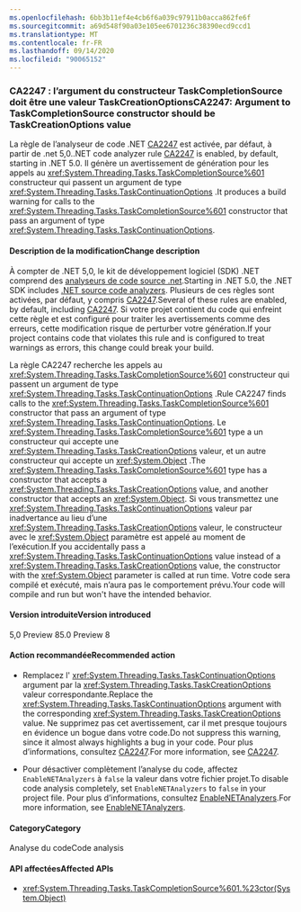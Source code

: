 ```yaml
---
ms.openlocfilehash: 6bb3b11ef4e4cb6f6a039c97911b0acca862fe6f
ms.sourcegitcommit: a69d548f90a03e105ee6701236c38390ecd9ccd1
ms.translationtype: MT
ms.contentlocale: fr-FR
ms.lasthandoff: 09/14/2020
ms.locfileid: "90065152"
---
```

### <a name="ca2247-argument-to-taskcompletionsource-constructor-should-be-taskcreationoptions-value"></a><span data-ttu-id="2c348-101">CA2247 : l’argument du constructeur TaskCompletionSource doit être une valeur TaskCreationOptions</span><span class="sxs-lookup"><span data-stu-id="2c348-101">CA2247: Argument to TaskCompletionSource constructor should be TaskCreationOptions value</span></span>

<span data-ttu-id="2c348-102">La règle de l’analyseur de code .NET [CA2247](/visualstudio/code-quality/ca2247) est activée, par défaut, à partir de .net 5,0.</span><span class="sxs-lookup"><span data-stu-id="2c348-102">.NET code analyzer rule [CA2247](/visualstudio/code-quality/ca2247) is enabled, by default, starting in .NET 5.0.</span></span> <span data-ttu-id="2c348-103">Il génère un avertissement de génération pour les appels au <xref:System.Threading.Tasks.TaskCompletionSource%601> constructeur qui passent un argument de type <xref:System.Threading.Tasks.TaskContinuationOptions> .</span><span class="sxs-lookup"><span data-stu-id="2c348-103">It produces a build warning for calls to the <xref:System.Threading.Tasks.TaskCompletionSource%601> constructor that pass an argument of type <xref:System.Threading.Tasks.TaskContinuationOptions>.</span></span>

#### <a name="change-description"></a><span data-ttu-id="2c348-104">Description de la modification</span><span class="sxs-lookup"><span data-stu-id="2c348-104">Change description</span></span>

<span data-ttu-id="2c348-105">À compter de .NET 5,0, le kit de développement logiciel (SDK) .NET comprend des [analyseurs de code source .net](../../../../docs/fundamentals/productivity/code-analysis.md).</span><span class="sxs-lookup"><span data-stu-id="2c348-105">Starting in .NET 5.0, the .NET SDK includes [.NET source code analyzers](../../../../docs/fundamentals/productivity/code-analysis.md).</span></span> <span data-ttu-id="2c348-106">Plusieurs de ces règles sont activées, par défaut, y compris [CA2247](/visualstudio/code-quality/ca2247).</span><span class="sxs-lookup"><span data-stu-id="2c348-106">Several of these rules are enabled, by default, including [CA2247](/visualstudio/code-quality/ca2247).</span></span> <span data-ttu-id="2c348-107">Si votre projet contient du code qui enfreint cette règle et est configuré pour traiter les avertissements comme des erreurs, cette modification risque de perturber votre génération.</span><span class="sxs-lookup"><span data-stu-id="2c348-107">If your project contains code that violates this rule and is configured to treat warnings as errors, this change could break your build.</span></span>

<span data-ttu-id="2c348-108">La règle CA2247 recherche les appels au <xref:System.Threading.Tasks.TaskCompletionSource%601> constructeur qui passent un argument de type <xref:System.Threading.Tasks.TaskContinuationOptions> .</span><span class="sxs-lookup"><span data-stu-id="2c348-108">Rule CA2247 finds calls to the <xref:System.Threading.Tasks.TaskCompletionSource%601> constructor that pass an argument of type <xref:System.Threading.Tasks.TaskContinuationOptions>.</span></span> <span data-ttu-id="2c348-109">Le <xref:System.Threading.Tasks.TaskCompletionSource%601> type a un constructeur qui accepte une <xref:System.Threading.Tasks.TaskCreationOptions> valeur, et un autre constructeur qui accepte un <xref:System.Object> .</span><span class="sxs-lookup"><span data-stu-id="2c348-109">The <xref:System.Threading.Tasks.TaskCompletionSource%601> type has a constructor that accepts a <xref:System.Threading.Tasks.TaskCreationOptions> value, and another constructor that accepts an <xref:System.Object>.</span></span> <span data-ttu-id="2c348-110">Si vous transmettez une <xref:System.Threading.Tasks.TaskContinuationOptions> valeur par inadvertance au lieu d’une <xref:System.Threading.Tasks.TaskCreationOptions> valeur, le constructeur avec le <xref:System.Object> paramètre est appelé au moment de l’exécution.</span><span class="sxs-lookup"><span data-stu-id="2c348-110">If you accidentally pass a <xref:System.Threading.Tasks.TaskContinuationOptions> value instead of a <xref:System.Threading.Tasks.TaskCreationOptions> value, the constructor with the <xref:System.Object> parameter is called at run time.</span></span> <span data-ttu-id="2c348-111">Votre code sera compilé et exécuté, mais n’aura pas le comportement prévu.</span><span class="sxs-lookup"><span data-stu-id="2c348-111">Your code will compile and run but won't have the intended behavior.</span></span>

#### <a name="version-introduced"></a><span data-ttu-id="2c348-112">Version introduite</span><span class="sxs-lookup"><span data-stu-id="2c348-112">Version introduced</span></span>

<span data-ttu-id="2c348-113">5,0 Preview 8</span><span class="sxs-lookup"><span data-stu-id="2c348-113">5.0 Preview 8</span></span>

#### <a name="recommended-action"></a><span data-ttu-id="2c348-114">Action recommandée</span><span class="sxs-lookup"><span data-stu-id="2c348-114">Recommended action</span></span>

- <span data-ttu-id="2c348-115">Remplacez l' <xref:System.Threading.Tasks.TaskContinuationOptions> argument par la <xref:System.Threading.Tasks.TaskCreationOptions> valeur correspondante.</span><span class="sxs-lookup"><span data-stu-id="2c348-115">Replace the <xref:System.Threading.Tasks.TaskContinuationOptions> argument with the corresponding <xref:System.Threading.Tasks.TaskCreationOptions> value.</span></span> <span data-ttu-id="2c348-116">Ne supprimez pas cet avertissement, car il met presque toujours en évidence un bogue dans votre code.</span><span class="sxs-lookup"><span data-stu-id="2c348-116">Do not suppress this warning, since it almost always highlights a bug in your code.</span></span> <span data-ttu-id="2c348-117">Pour plus d’informations, consultez [CA2247](/visualstudio/code-quality/ca2247).</span><span class="sxs-lookup"><span data-stu-id="2c348-117">For more information, see [CA2247](/visualstudio/code-quality/ca2247).</span></span>

- <span data-ttu-id="2c348-118">Pour désactiver complètement l’analyse du code, affectez `EnableNETAnalyzers` à `false` la valeur dans votre fichier projet.</span><span class="sxs-lookup"><span data-stu-id="2c348-118">To disable code analysis completely, set `EnableNETAnalyzers` to `false` in your project file.</span></span> <span data-ttu-id="2c348-119">Pour plus d’informations, consultez [EnableNETAnalyzers](../../../../docs/core/project-sdk/msbuild-props.md#enablenetanalyzers).</span><span class="sxs-lookup"><span data-stu-id="2c348-119">For more information, see [EnableNETAnalyzers](../../../../docs/core/project-sdk/msbuild-props.md#enablenetanalyzers).</span></span>

#### <a name="category"></a><span data-ttu-id="2c348-120">Category</span><span class="sxs-lookup"><span data-stu-id="2c348-120">Category</span></span>

<span data-ttu-id="2c348-121">Analyse du code</span><span class="sxs-lookup"><span data-stu-id="2c348-121">Code analysis</span></span>

#### <a name="affected-apis"></a><span data-ttu-id="2c348-122">API affectées</span><span class="sxs-lookup"><span data-stu-id="2c348-122">Affected APIs</span></span>

- <xref:System.Threading.Tasks.TaskCompletionSource%601.%23ctor(System.Object)>

<!--

#### Affected APIs

- ``M:System.Threading.Tasks.TaskCompletionSource`1.#ctor(System.Object)``

-->
